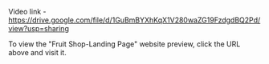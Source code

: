 Video link - https://drive.google.com/file/d/1GuBmBYXhKqX1V280waZG19FzdgdBQ2Pd/view?usp=sharing

To view the "Fruit Shop-Landing Page" website preview, click the URL above and visit it.
